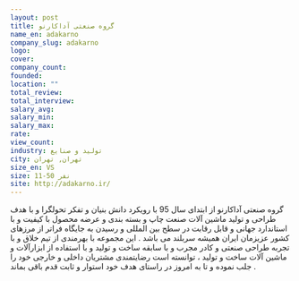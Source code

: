 ```yaml
---
layout: post
title: گروه صنعتی آداکارنو
name_en: adakarno
company_slug: adakarno
logo: 
cover: 
company_count:
founded:
location: ""
total_review: 
total_interview: 
salary_avg: 
salary_min: 
salary_max: 
rate: 
view_count: 
industry: تولید و صنایع
city: تهران, تهران
size_en: VS
size: 11-50 نفر
site: http://adakarno.ir/
---
```


گروه صنعتی آداکارنو از ابتدای سال 95 با رویکرد دانش بنیان و تفکر تحولگرا و با هدف طراحی و تولید ماشین آلات صنعت چاپ و بسته بندی و عرضه محصول با کیفیت و با استاندارد جهانی و قابل رقابت در سطح بین المللی و رسیدن به جایگاه فراتر از مرزهای کشور عزیزمان ایران همیشه سربلند می باشد . این مجموعه با بهرمندی از تیم خلاق و با تجربه طراحی صنعتی و کادر مجرب و با سابقه ساخت و تولید و با استفاده از ابزارآلات و ماشین آلات ساخت و تولید ، توانسته است رضایتمندی مشتریان داخلی و خارجی خود را جلب نموده و تا به امروز در راستای هدف خود استوار و ثابت قدم باقی بماند .
